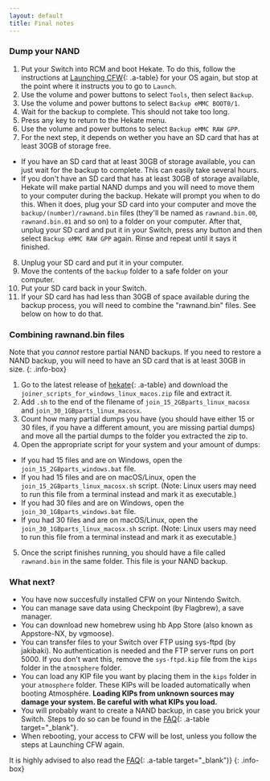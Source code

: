 ```yaml
---
layout: default
title: Final notes
---
```


### Dump your NAND

1. Put your Switch into RCM and boot Hekate. To do this, follow the instructions at [Launching CFW](launching-cfw){: .a-table} for your OS again, but stop at the point where it instructs you to go to `Launch`.
2. Use the volume and power buttons to select `Tools`, then select `Backup`.
3. Use the volume and power buttons to select `Backup eMMC BOOT0/1`.
4. Wait for the backup to complete. This should not take too long.
5. Press any key to return to the Hekate menu.
6. Use the volume and power buttons to select `Backup eMMC RAW GPP`.
7. For the next step, it depends on wether you have an SD card that has at least 30GB of storage free.
  - If you have an SD card that at least 30GB of storage available, you can just wait for the backup to complete. This can easily take several hours.
  - If you don't have an SD card that has at least 30GB of storage available, Hekate will make partial NAND dumps and you will need to move them to your computer during the backup. Hekate will prompt you when to do this. When it does, plug your SD card into your computer and move the `backup/(number)/rawnand.bin` files (they'll be named as `rawnand.bin.00`, `rawnand.bin.01` and so on) to a folder on your computer. After that, unplug your SD card and put it in your Switch, press any button and then select `Backup eMMC RAW GPP` again. Rinse and repeat until it says it finished.
8. Unplug your SD card and put it in your computer.
9. Move the contents of the `backup` folder to a safe folder on your computer.
10. Put your SD card back in your Switch.
11. If your SD card has had less than 30GB of space available during the backup process, you will need to combine the "rawnand.bin" files. See below on how to do that.

### Combining rawnand.bin files

Note that you *cannot* restore partial NAND backups. If you need to restore a NAND backup, you will need to have an SD card that is at least 30GB in size.
{: .info-box}

1. Go to the latest release of [hekate](https://github.com/CTCaer/hekate/releases/latest){: .a-table} and download the `joiner_scripts_for_windows_linux_macos.zip` file and extract it.
2. Add `.sh` to the end of the filename of `join_15_2GBparts_linux_macosx` and `join_30_1GBparts_linux_macosx`.
3. Count how many partial dumps you have (you should have either 15 or 30 files, if you have a different amount, you are missing partial dumps) and move all the partial dumps to the folder you extracted the zip to.
4. Open the appropriate script for your system and your amount of dumps:
  - If you had 15 files and are on Windows, open the `join_15_2GBparts_windows.bat` file.
  - If you had 15 files and are on macOS/Linux, open the `join_15_2GBparts_linux_macosx.sh` script. (Note: Linux users may need to run this file from a terminal instead and mark it as executable.)
  - If you had 30 files and are on Windows, open the `join_30_1GBparts_windows.bat` file.
  - If you had 30 files and are on macOS/Linux, open the `join_30_1GBparts_linux_macosx.sh` script. (Note: Linux users may need to run this file from a terminal instead and mark it as executable.)
5. Once the script finishes running, you should have a file called `rawnand.bin` in the same folder. This file is your NAND backup.


### What next?

- You have now succesfully installed CFW on your Nintendo Switch.
- You can manage save data using Checkpoint (by Flagbrew), a save manager.
- You can download new homebrew using hb App Store (also known as Appstore-NX, by vgmoose).
- You can transfer files to your Switch over FTP using sys-ftpd (by jakibaki). No authentication is needed and the FTP server runs on port 5000. If you don't want this, remove the `sys-ftpd.kip` file from the `kips` folder in the `atmosphere` folder.
- You can load any KIP file you want by placing them in the `kips` folder in your `atmosphere` folder. These KIPs will be loaded automatically when booting Atmosphére. **Loading KIPs from unknown sources may damage your system. Be careful with what KIPs you load.**
- You will probably want to create a NAND backup, in case you brick your Switch. Steps to do so can be found in the [FAQ](faq.html#nand-dump){: .a-table target="_blank"}.
- When rebooting, your access to CFW will be lost, unless you follow the steps at Launching CFW again.

It is highly advised to also read the [FAQ](faq.html){: .a-table target="_blank")}
{: .info-box}